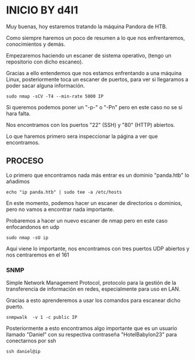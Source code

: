 # INICIO BY d4l1

Muy buenas, hoy estaremos tratando la máquina Pandora de HTB.

Como siempre haremos un poco de resumen a lo que nos enfrentaremos, conocimientos y demás.

Empezaremos haciendo un escaner de sistema operativo, (tengo un repositorio con dicho escaneo).

Gracias a ello entendemos que nos estamos enfrentando a una máquina Linux, posteriormente toca un escaner de puertos, para ver si llegaramos a poder sacar alguna información.

```
sudo nmap -sCV -T4 --min-rate 5000 IP
```
Si queremos podemos poner un "-p-" o "-Pn" pero en este caso no se si hara falta.

Nos encontramos con los puertos "22" (SSH) y "80" (HTTP) abiertos.

Lo que haremos primero sera inspeccionar la página a ver que encontramos.

## PROCESO

Lo primero que encontramos nada más entrar es un dominio "panda.htb" lo añadimos
```
echo "ip panda.htb" | sudo tee -a /etc/hosts
```
En este momento, podemos hacer un escaner de directorios o dominios, pero no vamos a encontrar nada importante.

Probaremos a hacer un nuevo escaner de nmap pero en este caso enfocandonos en udp
```
sudo nmap -sU ip
```
Aquí viene lo importante, nos encontramos con tres puertos UDP abiertos y nos centraremos en el 161

### SNMP
Simple Network Management Protocol, protocolo para la gestión de la transferencia de información en redes, especialmente para uso en LAN.

Gracias a esto aprenderemos a usar los comandos para escanear dicho puerto. 

```
snmpwalk  -v 1 -c public IP
```
Posteriormente a esto encontramos algo importante que es un usuario llamado "Daniel" con su respectiva contraseña "HotelBabylon23" para conectarnos por ssh
```
ssh daniel@ip
```



